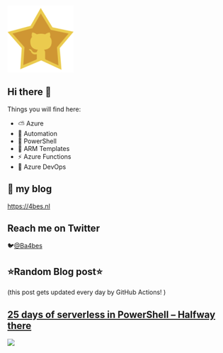 ![Github Star](Assets/github-stars-logo_Color.png)

## Hi there 👋

Things you will find here:
- ⛅ Azure
- 🚗 Automation
- 🐚 PowerShell
- 💪 ARM Templates
- ⚡ Azure Functions
- 🚀 Azure DevOps


## 📝 my blog
<https://4bes.nl>

## Reach me on Twitter
🐦[@Ba4bes](https://twitter.com/Ba4bes)

<!---
- 🔭 I’m currently working on ...
- 🌱 I’m currently learning ...
- 👯 I’m looking to collaborate on ...
- 🤔 I’m looking for help with ...
- 💬 Ask me about ...
- 📫 How to reach me: ...
- 😄 Pronouns: ...
- ⚡ Fun fact: I have a standard poodle 🐩

-->

## ⭐Random Blog post⭐

(this post gets updated every day by GitHub Actions! )

<!-- Link -->
## [25 days of serverless in PowerShell &#8211; Halfway there](https://4bes.nl/2019/12/16/25-days-of-serverless-in-powershell-halfway-there/)

<a href="https://4bes.nl/2019/12/16/25-days-of-serverless-in-powershell-halfway-there/"><img src="https://4bes.nl/wp-content/uploads/2019/12/tumbnail.png" height="250px"></a>

